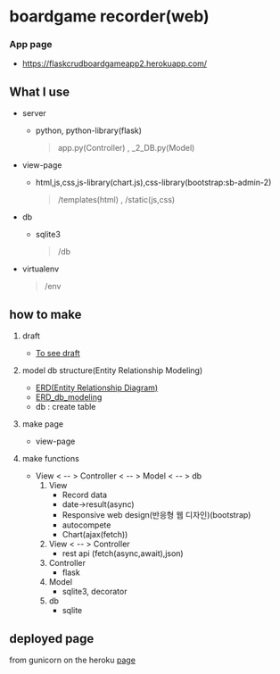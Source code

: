 # boardgame recorder(web)

###  App page
* https://flaskcrudboardgameapp2.herokuapp.com/

## What I use

* server
	
	* python, python-library(flask)
	
	  > app.py(Controller) , _2_DB.py(Model)
* view-page
	
	* html,js,css,js-library(chart.js),css-library(bootstrap:sb-admin-2)
	
	  > /templates(html) , /static(js,css)
* db
	
	* sqlite3
	
	  > /db
* virtualenv
	
	> /env

## how to make
1. draft 
	
	* [To see draft](https://ovenapp.io/view/0fHwZEjv0dXe8MVQiyUst0SbL7GxPHf7/FCMaf)
2. model db structure(Entity Relationship Modeling)
	* [ERD(Entity Relationship Diagram)](https://drive.google.com/file/d/13pTfod8LuQ-BndJFwpqOv3hU0ESXrTvN/view?usp=sharing)
	* [ERD_db_modeling](https://drive.google.com/file/d/1uEMM3drNv9gBRWHzm8pryigADE10v3sS/view?usp=sharing)
	* db : create table
3. make page
	
	* view-page
4. make functions
	* View < -- > Controller < -- > Model < -- > db
		1. View
			* Record data
			* date->result(async)
			* Responsive web design(반응형 웹 디자인)(bootstrap)
			* autocompete
			* Chart(ajax(fetch))
		2. View < -- > Controller
			* rest api (fetch(async,await),json)
		3. Controller
			* flask
		4. Model
			* sqlite3, decorator
		5. db
			* sqlite


## deployed page
from gunicorn on the heroku [page](https://flaskcrudboardgameapp2.herokuapp.com/)